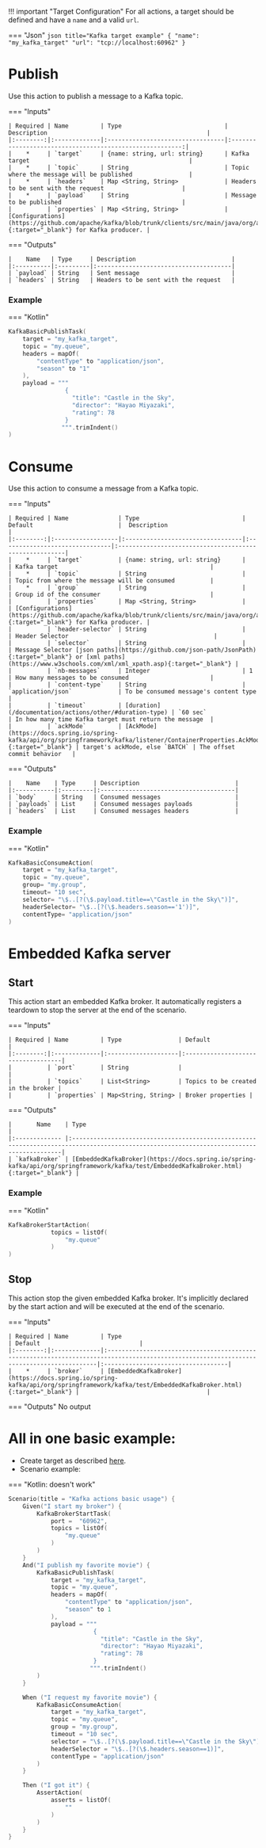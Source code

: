 !!! important "Target Configuration"
    For all actions, a target should be defined and have a `name` and a valid `url`.

=== "Json"
    ```json title="Kafka target example"
    {
      "name": "my_kafka_target"
      "url": "tcp://localhost:60962"
    }
    ```

# Publish
Use this action to publish a message to a Kafka topic.

=== "Inputs"

    | Required | Name         | Type                             |  Description                                             |
    |:--------:|:-------------|:---------------------------------|:--------------------------------------------------------:|
    |    *     | `target`     | {name: string, url: string}      | Kafka target                                             |
    |    *     | `topic`      | String                           | Topic where the message will be published                |
    |    *     | `headers`    | Map <String, String>             | Headers to be sent with the request                      |
    |    *     | `payload`    | String                           | Message to be published                                  |
    |          | `properties` | Map <String, String>             | [Configurations](https://github.com/apache/kafka/blob/trunk/clients/src/main/java/org/apache/kafka/clients/producer/ProducerConfig.java#:~:text=CONFIG%20%3D%20new,TRANSACTIONAL_ID_DOC){:target="_blank"} for Kafka producer. |

=== "Outputs"

    |    Name   | Type     | Description                           |
    |:----------|:---------|:--------------------------------------|
    | `payload` | String   | Sent message                          |
    | `headers` | String   | Headers to be sent with the request   |

### Example

=== "Kotlin"
``` kotlin
KafkaBasicPublishTask(
    target = "my_kafka_target",
    topic = "my.queue",
    headers = mapOf(
        "contentType" to "application/json",
        "season" to "1"
    ),
    payload = """
                {
                  "title": "Castle in the Sky",
                  "director": "Hayao Miyazaki",
                  "rating": 78
                }
               """.trimIndent()
)
```

# Consume
Use this action to consume a message from a Kafka topic.

=== "Inputs"

    | Required | Name              | Type                             | Default                        |  Description                                           |
    |:--------:|:------------------|:---------------------------------|:-------------------------------|:-------------------------------------------------------|
    |    *     | `target`          | {name: string, url: string}      |                                | Kafka target                                           |
    |    *     | `topic`           | String                           |                                | Topic from where the message will be consumed          |
    |    *     | `group`           | String                           |                                | Group id of the consumer                               |
    |          | `properties`      | Map <String, String>             |                                | [Configurations](https://github.com/apache/kafka/blob/trunk/clients/src/main/java/org/apache/kafka/clients/producer/ProducerConfig.java#:~:text=CONFIG%20%3D%20new,TRANSACTIONAL_ID_DOC){:target="_blank"} for Kafka producer. |
    |          | `header-selector` | String                           |                                | Header Selector                                         |
    |          | `selector`        | String                           |                                | Message Selector [json paths](https://github.com/json-path/JsonPath){:target="_blank"} or [xml paths](https://www.w3schools.com/xml/xml_xpath.asp){:target="_blank"} |
    |          | `nb-messages`     | Integer                          | 1                              | How many messages to be consumed                       |
    |          | `content-type`    | String                           | `application/json`             | To be consumed message's content type                  |
    |          | `timeout`         | [duration](/documentation/actions/other/#duration-type) | `60 sec`                       | In how many time Kafka target must return the message  |
    |          | `ackMode`         | [AckMode](https://docs.spring.io/spring-kafka/api/org/springframework/kafka/listener/ContainerProperties.AckMode.html) {:target="_blank"} | target's ackMode, else `BATCH` | The offset commit behavior   |

=== "Outputs"

    |    Name    | Type     | Description                           |
    |:-----------|:---------|:--------------------------------------|
    | `body`     | String   | Consumed messages                     |
    | `payloads` | List     | Consumed messages payloads            |
    | `headers`  | List     | Consumed messages headers             |

### Example

=== "Kotlin"
``` kotlin
KafkaBasicConsumeAction(
    target = "my_kafka_target",
    topic = "my.queue",
    group= "my.group",
    timeout= "10 sec",
    selector= "\$..[?(\$.payload.title==\"Castle in the Sky\")]",
    headerSelector= "\$..[?(\$.headers.season=='1')]",
    contentType= "application/json"
)
```

# Embedded Kafka server

## Start
This action start an embedded Kafka broker.
It automatically registers a teardown to stop the server at the end of the scenario.

=== "Inputs"

    | Required | Name         | Type                | Default                            |
    |:--------:|:-------------|:--------------------|:-----------------------------------|
    |          | `port`       | String              |                                    |
    |          | `topics`     | List<String>        | Topics to be created in the broker |
    |          | `properties` | Map<String, String> | Broker properties |

=== "Outputs"

    |       Name    | Type                                                                                                                                     |
    |:------------- |:-----------------------------------------------------------------------------------------------------------------------------------------|
    | `kafkaBroker` | [EmbeddedKafkaBroker](https://docs.spring.io/spring-kafka/api/org/springframework/kafka/test/EmbeddedKafkaBroker.html){:target="_blank"} |

### Example

=== "Kotlin"
``` kotlin
KafkaBrokerStartAction(
            topics = listOf(
                "my.queue"
            )
)
```
## Stop
This action stop the given embedded Kafka broker. It's implicitly declared by the start action and will be executed at the end of the scenario.

=== "Inputs"

    | Required | Name         | Type                                                                                                                                     | Default                            |
    |:--------:|:-------------|:-----------------------------------------------------------------------------------------------------------------------------------------|:-----------------------------------|
    |    *     | `broker`     | [EmbeddedKafkaBroker](https://docs.spring.io/spring-kafka/api/org/springframework/kafka/test/EmbeddedKafkaBroker.html){:target="_blank"} |                                    |

=== "Outputs"
    No output

# All in one basic example:
* Create target as described [here](/documentation/actions/kafka/#:~:text=Kafka%20target%20example). 
* Scenario example:

=== "Kotlin: doesn't work" 
``` Kotlin
Scenario(title = "Kafka actions basic usage") {
    Given("I start my broker") {
        KafkaBrokerStartTask(
            port =  "60962",
            topics = listOf(
                "my.queue"
            )
        )
    }
    And("I publish my favorite movie") {
        KafkaBasicPublishTask(
            target = "my_kafka_target",
            topic = "my.queue",
            headers = mapOf(
                "contentType" to "application/json",
                "season" to 1
            ),
            payload = """
                        {
                          "title": "Castle in the Sky",
                          "director": "Hayao Miyazaki",
                          "rating": 78
                        }
                       """.trimIndent()
        )
    }

    When ("I request my favorite movie") {
        KafkaBasicConsumeAction(
            target = "my_kafka_target",
            topic = "my.queue",
            group = "my.group",
            timeout = "10 sec",
            selector = "\$..[?(\$.payload.title==\"Castle in the Sky\")]",
            headerSelector = "\$..[?(\$.headers.season==1)]",
            contentType = "application/json"
        )
    }

    Then ("I got it") {
        AssertAction(
            asserts = listOf(
                ""
            )
        )
    }
}  
```

